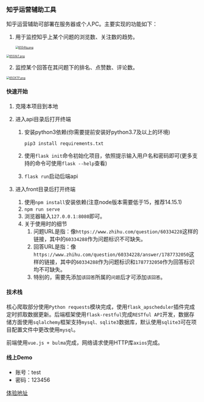 ### 知乎运营辅助工具

知乎运营辅助可部署在服务器或个人PC。主要实现的功能如下：

1. 用于监控知乎上某个问题的浏览数、关注数的趋势。

   [<img src="https://z3.ax1x.com/2021/03/21/65S4fg.png" alt="65S4fg.png" style="zoom: 50%;" />](https://imgtu.com/i/65S4fg)

[<img src="https://z3.ax1x.com/2021/03/21/65SXkT.png" alt="65SXkT.png" style="zoom:50%;" />](https://imgtu.com/i/65SXkT)

2. 监控某个回答在其问题下的排名、点赞数、评论数。

[<img src="https://z3.ax1x.com/2021/03/21/65CKTP.png" alt="65CKTP.png" style="zoom: 50%;" />](https://imgtu.com/i/65CKTP)

#### 快速开始

1. 克隆本项目到本地

2. 进入api目录后打开终端

   1. 安装python3依赖(你需要提前安装好python3.7及以上的环境)

      ```
      pip3 install requirements.txt
      ```

      

   2. 使用`flask init`命令初始化项目，依照提示输入用户名和密码即可(更多支持的命令可使用`flask --help`查看)
   3. `flask run`启动后端api

3. 进入front目录后打开终端

   1. 使用`npm install`安装依赖(注意node版本需要低于15，推荐14.15.1)
   2. `npm run serve`
   3. 浏览器输入`127.0.0.1:8080`即可。
   4. 关于使用时的细节
      1. 问题URL是指：像`https://www.zhihu.com/question/60334228`这样的链接，其中的`60334288`作为问题标识不可缺失。
      2. 回答URL是指：像`https://www.zhihu.com/question/60334228/answer/1787732050`这样的链接，其中的`60334288`作为问题标识和`1787732050`作为回答标识均不可缺失。
      3. 特别的，需要先添加`该回答`所属的`问题`后才可添加`该回答`。

#### 技术栈

核心爬取部分使用`Python requests`模块完成，使用`flask_apscheduler`插件完成定时抓取数据更新。后端框架使用`flask-restful`完成`RESTful API`开发，数据存储方面使用`sqlalchemy`框架支持`mysql、sqlite3`数据库，默认使用`sqlite3`可在项目配置文件中更改使用`mysql`。

前端使用`vue.js + bulma`完成，网络请求使用HTTP库`axios`完成。

#### 线上Demo

* 账号：test
* 密码：123456

[体验地址](http://www.zh.huihuidehui.com/)
